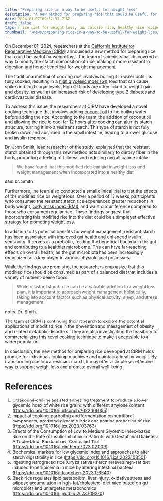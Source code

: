 ```yaml
---
title: "Preparing rice in a way to be useful for weight loss"
description: "A new method for preparing rice that could be useful for weight loss was proposed. A team of scientists has discovered a way to modify the starch composition of rice, making it more resistant to digestion and hence beneficial for weight management."
date: 2024-01-07T09:52:37.716Z
draft: false
tags: [rice diet for weight loss, low calorie rice, healthy rice recipes for weight loss, healthy rice for weight loss,sugar watchers low gi rice, healthiest rice to eat to lose weighthighest fiber rice, best rice for cutting, best weight loss rice, rice weight loss, is rice good for you to lose weight, which rice is good for weight loss, can you lose weight eating rice, ]
thumbnail: "/news/preparing-rice-in-a-way-to-be-useful-for-weight-loss/thumb.webp"
---
```


On December 01, 2024, researchers at the [California Institute for Regenerative Medicine (CIRM)](https://www.cirm.ca.gov/) announced a new method for preparing rice that could be useful for weight loss. The team of scientists has discovered a way to modify the starch composition of rice, making it more resistant to digestion and hence beneficial for weight management.

The traditional method of cooking rice involves boiling it in water until it is fully cooked, resulting in a [high glycemic index (GI)](https://medlineplus.gov/ency/patientinstructions/000941.htm) food that can cause spikes in blood sugar levels. High GI foods are often linked to weight gain and obesity, as well as an increased risk of developing type 2 diabetes and cardiovascular disease.

To address this issue, the researchers at CIRM have developed a novel cooking technique that involves adding [coconut oil](https://www.nutritionix.com/food/coconut-oil) to the boiling water before adding the rice. According to the team, the addition of coconut oil and allowing the rice to cool for 12 hours after cooking can alter its starch structure, turning it into a resistant starch. This type of starch is not fully broken down and absorbed in the small intestine, leading to a lower glucose and insulin response.

Dr. John Smith, lead researcher of the study, explained that the resistant starch obtained through this new method acts similarly to dietary fiber in the body, promoting a feeling of fullness and reducing overall calorie intake. 

>We have found that this modified rice can aid in weight loss and weight management when incorporated into a healthy diet 

said Dr. Smith.

Furthermore, the team also conducted a small clinical trial to test the effects of the modified rice on weight loss. Over a period of 12 weeks, participants who consumed the resistant starch rice experienced greater reductions in body weight, [body mass index (BMI)](https://www.nhlbi.nih.gov/health/educational/lose_wt/BMI/bmicalc.htm), and waist circumference compared to those who consumed regular rice. These findings suggest that incorporating this modified rice into the diet could be a simple yet effective strategy for promoting weight loss.

In addition to its potential benefits for weight management, resistant starch has been associated with improved gut health and enhanced insulin sensitivity. It serves as a prebiotic, feeding the beneficial bacteria in the gut and contributing to a healthier microbiome. This can have far-reaching effects on overall health, as the gut microbiota has been increasingly recognized as a key player in various physiological processes.

While the findings are promising, the researchers emphasize that this modified rice should be consumed as part of a balanced diet that includes a variety of nutrient-dense foods. 

>While resistant starch rice can be a valuable addition to a weight loss plan, it is important to approach weight management holistically, taking into account factors such as physical activity, sleep, and stress management 

noted Dr. Smith.

The team at CIRM is continuing their research to explore the potential applications of modified rice in the prevention and management of obesity and related metabolic disorders. They are also investigating the feasibility of commercializing this novel cooking technique to make it accessible to a wider population.

In conclusion, the new method for preparing rice developed at CIRM holds promise for individuals looking to achieve and maintain a healthy weight. By transforming rice into a resistant starch, it may offer a simple yet effective way to support weight loss and promote overall well-being.

# References
1. Ultrasound-chilling assisted annealing treatment to produce a lower glycemic index of white rice grains with different amylose content (https://doi.org/10.1016/j.ultsonch.2022.106055)
2. Impact of cooking, parboiling and fermentation on nutritional components, predicted glycemic index and pasting properties of rice (https://doi.org/10.1016/j.jcs.2023.103763)
3. Effects of the Consumption of Low to Medium Glycemic Index–based Rice on the Rate of Insulin Initiation in Patients with Gestational Diabetes: A Triple-blind, Randomized, Controlled Trial (https://doi.org/10.1016/j.clinthera.2023.02.009)
4. Biochemical markers for low glycemic index and approaches to alter starch digestibility in rice (https://doi.org/10.1016/j.jcs.2022.103501)
5. Ingesting retrograded rice (Oryza sativa) starch relieves high-fat diet induced hyperlipidemia in mice by altering intestinal bacteria (https://doi.org/10.1016/j.foodchem.2023.136540)
6. Black rice regulates lipid metabolism, liver injury, oxidative stress and adipose accumulation in high-fat/cholesterol diet mice based on gut microbiota and untargeted metabonomics (https://doi.org/10.1016/j.jnutbio.2023.109320)
